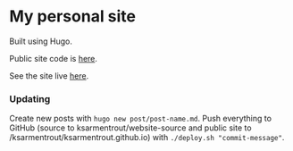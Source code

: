 # My personal site

Built using Hugo.

Public site code is [here](https://github.com/ksarmentrout/ksarmentrout.github.io).

See the site live [here](ksarmentrout.github.io).

### Updating

Create new posts with `hugo new post/post-name.md`. Push everything to GitHub (source to ksarmentrout/website-source and 
public site to /ksarmentrout/ksarmentrout.github.io) with `./deploy.sh "commit-message"`.
